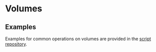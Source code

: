 # Volumes

## Examples

Examples for common operations on volumes are provided in the [script repository](../script_repository.html#volumes).
